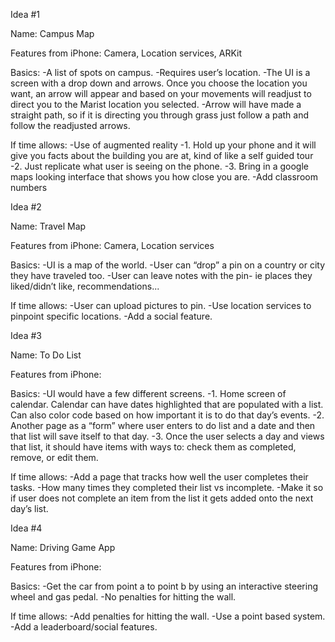 Idea #1

Name: Campus Map

Features from iPhone: Camera, Location services, ARKit

Basics:
-A list of spots on campus.
-Requires user’s location.
-The UI is a screen with a drop down and arrows. Once you choose the location you want, an arrow will appear and based on your movements will readjust to direct you to the Marist location you selected.
-Arrow will have made a straight path, so if it is directing you through grass just follow a path and follow the readjusted arrows.

If time allows:
-Use of augmented reality
	-1. Hold up your phone and it will give you facts about the building you are at, kind of 
like a self guided tour 
-2. Just replicate what user is seeing on the phone.
-3. Bring in a google maps looking interface that shows you how close you are.
-Add classroom numbers

Idea #2

Name: Travel Map

Features from iPhone: Camera, Location services

Basics: 
-UI is a map of the world.
-User can “drop” a pin on a country or city they have traveled too.
-User can leave notes with the pin- ie places they liked/didn’t like, recommendations...

If time allows: 
-User can upload pictures to pin.
-Use location services to pinpoint specific locations.
-Add a social feature.

Idea #3

Name: To Do List

Features from iPhone: 

Basics:
-UI would have a few different screens.
	-1. Home screen of calendar.
	Calendar can have dates highlighted that are populated with a list.
	Can also color code based on how important it is to do that day’s events.
	-2. Another page as a “form” where user enters to do list and a date and then that list will 
save itself to that day.
-3. Once the user selects a day and views that list, it should have items with ways to: 
check them as completed, remove, or edit them.

If time allows:
-Add a page that tracks how well the user completes their tasks.
	-How many times they completed their list vs incomplete.
-Make it so if user does not complete an item from the list it gets added onto the next day’s list.

Idea #4

Name: Driving Game App

Features from iPhone:

Basics: 
-Get the car from point a to point b by using an interactive steering wheel and gas pedal.
-No penalties for hitting the wall.

If time allows:
-Add penalties for hitting the wall.
-Use a point based system.
-Add a leaderboard/social features.

















